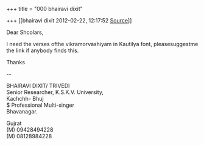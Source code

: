 +++
title = "000 bhairavi dixit"

+++
[[bhairavi dixit	2012-02-22, 12:17:52 [Source](https://groups.google.com/g/bvparishat/c/2__hDv0x4gU)]]



Dear Shcolars,

  

I need the verses ofthe vikramorvashiyam in Kautilya font, pleasesuggestme the link if anybody finds this.

Thanks

  

--  

BHAIRAVI DIXIT/ TRIVEDI  
Senior Researcher, K.S.K.V. University,  
Kachchh- Bhuj  
$ Professional Multi-singer  
Bhavanagar.

Gujrat  
(M) 09428494228  
(M) 08128984228

  

